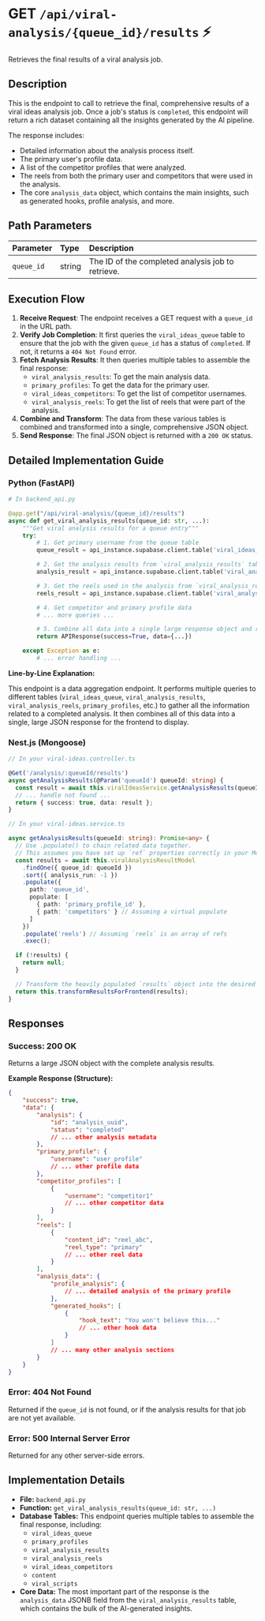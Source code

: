 # GET `/api/viral-analysis/{queue_id}/results` ⚡

Retrieves the final results of a viral analysis job.

## Description

This is the endpoint to call to retrieve the final, comprehensive results of a viral ideas analysis job. Once a job's status is `completed`, this endpoint will return a rich dataset containing all the insights generated by the AI pipeline.

The response includes:

-   Detailed information about the analysis process itself.
-   The primary user's profile data.
-   A list of the competitor profiles that were analyzed.
-   The reels from both the primary user and competitors that were used in the analysis.
-   The core `analysis_data` object, which contains the main insights, such as generated hooks, profile analysis, and more.

## Path Parameters

| Parameter  | Type   | Description                                       |
| :--------- | :----- | :------------------------------------------------ |
| `queue_id` | string | The ID of the completed analysis job to retrieve. |

## Execution Flow

1.  **Receive Request**: The endpoint receives a GET request with a `queue_id` in the URL path.
2.  **Verify Job Completion**: It first queries the `viral_ideas_queue` table to ensure that the job with the given `queue_id` has a status of `completed`. If not, it returns a `404 Not Found` error.
3.  **Fetch Analysis Results**: It then queries multiple tables to assemble the final response:
    -   `viral_analysis_results`: To get the main analysis data.
    -   `primary_profiles`: To get the data for the primary user.
    -   `viral_ideas_competitors`: To get the list of competitor usernames.
    -   `viral_analysis_reels`: To get the list of reels that were part of the analysis.
4.  **Combine and Transform**: The data from these various tables is combined and transformed into a single, comprehensive JSON object.
5.  **Send Response**: The final JSON object is returned with a `200 OK` status.

## Detailed Implementation Guide

### Python (FastAPI)

```python
# In backend_api.py

@app.get("/api/viral-analysis/{queue_id}/results")
async def get_viral_analysis_results(queue_id: str, ...):
    """Get viral analysis results for a queue entry"""
    try:
        # 1. Get primary username from the queue table
        queue_result = api_instance.supabase.client.table('viral_ideas_queue').select('primary_username').eq('id', queue_id).execute()

        # 2. Get the analysis results from `viral_analysis_results` table
        analysis_result = api_instance.supabase.client.table('viral_analysis_results').select(...).eq('queue_id', queue_id).order('analysis_run', desc=True).limit(1).execute()

        # 3. Get the reels used in the analysis from `viral_analysis_reels` table
        reels_result = api_instance.supabase.client.table('viral_analysis_reels').select(...).eq('analysis_id', analysis_id).execute()

        # 4. Get competitor and primary profile data
        # ... more queries ...

        # 5. Combine all data into a single large response object and return
        return APIResponse(success=True, data={...})

    except Exception as e:
        # ... error handling ...
```

**Line-by-Line Explanation:**

This endpoint is a data aggregation endpoint. It performs multiple queries to different tables (`viral_ideas_queue`, `viral_analysis_results`, `viral_analysis_reels`, `primary_profiles`, etc.) to gather all the information related to a completed analysis. It then combines all of this data into a single, large JSON response for the frontend to display.

### Nest.js (Mongoose)

```typescript
// In your viral-ideas.controller.ts

@Get('/analysis/:queueId/results')
async getAnalysisResults(@Param('queueId') queueId: string) {
  const result = await this.viralIdeasService.getAnalysisResults(queueId);
  // ... handle not found ...
  return { success: true, data: result };
}

// In your viral-ideas.service.ts

async getAnalysisResults(queueId: string): Promise<any> {
  // Use .populate() to chain related data together.
  // This assumes you have set up `ref` properties correctly in your Mongoose schemas.
  const results = await this.viralAnalysisResultModel
    .findOne({ queue_id: queueId })
    .sort({ analysis_run: -1 })
    .populate({
      path: 'queue_id',
      populate: [
        { path: 'primary_profile_id' },
        { path: 'competitors' } // Assuming a virtual populate
      ]
    })
    .populate('reels') // Assuming `reels` is an array of refs
    .exec();

  if (!results) {
    return null;
  }

  // Transform the heavily populated `results` object into the desired frontend structure.
  return this.transformResultsForFrontend(results);
}
```

## Responses

### Success: 200 OK

Returns a large JSON object with the complete analysis results.

**Example Response (Structure):**

```json
{
    "success": true,
    "data": {
        "analysis": {
            "id": "analysis_uuid",
            "status": "completed"
            // ... other analysis metadata
        },
        "primary_profile": {
            "username": "user_profile"
            // ... other profile data
        },
        "competitor_profiles": [
            {
                "username": "competitor1"
                // ... other competitor data
            }
        ],
        "reels": [
            {
                "content_id": "reel_abc",
                "reel_type": "primary"
                // ... other reel data
            }
        ],
        "analysis_data": {
            "profile_analysis": {
                // ... detailed analysis of the primary profile
            },
            "generated_hooks": [
                {
                    "hook_text": "You won't believe this..."
                    // ... other hook data
                }
            ]
            // ... many other analysis sections
        }
    }
}
```

### Error: 404 Not Found

Returned if the `queue_id` is not found, or if the analysis results for that job are not yet available.

### Error: 500 Internal Server Error

Returned for any other server-side errors.

## Implementation Details

-   **File:** `backend_api.py`
-   **Function:** `get_viral_analysis_results(queue_id: str, ...)`
-   **Database Tables:** This endpoint queries multiple tables to assemble the final response, including:
    -   `viral_ideas_queue`
    -   `primary_profiles`
    -   `viral_analysis_results`
    -   `viral_analysis_reels`
    -   `viral_ideas_competitors`
    -   `content`
    -   `viral_scripts`
-   **Core Data:** The most important part of the response is the `analysis_data` JSONB field from the `viral_analysis_results` table, which contains the bulk of the AI-generated insights.

